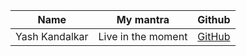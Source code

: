| Name           | My mantra          | Github                                      |
| -------------- | ------------------ | ------------------------------------------- |
| Yash Kandalkar | Live in the moment | [GitHub](https://github.com/YashKandalkar/) |

